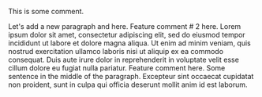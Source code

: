 This is some comment.

Let's add a new paragraph and here. Feature comment # 2 here. Lorem ipsum dolor sit amet, consectetur adipiscing elit, sed do eiusmod tempor incididunt ut labore et dolore magna aliqua. Ut enim ad minim veniam, quis nostrud exercitation ullamco laboris nisi ut aliquip ex ea commodo consequat. Duis aute irure dolor in reprehenderit in voluptate velit esse cillum dolore eu fugiat nulla pariatur. Feature comment here. Some sentence in the middle of the paragraph. Excepteur sint occaecat cupidatat non proident, sunt in culpa qui officia deserunt mollit anim id est laborum.

